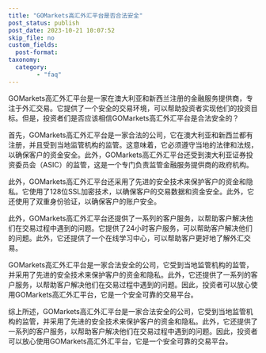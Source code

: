 ```yaml
---
title: "GOMarkets高汇外汇平台是否合法安全"
post_status: publish
post_date: 2023-10-21 10:07:52
skip_file: no
custom_fields: 
  post-format: 
taxonomy:
  category:
        - "faq"
---
```


GOMarkets高汇外汇平台是一家在澳大利亚和新西兰注册的金融服务提供商，专注于外汇交易。它提供了一个安全的交易环境，可以帮助投资者实现他们的投资目标。但是，投资者们是否应该相信GOMarkets高汇外汇平台是合法安全的？

首先，GOMarkets高汇外汇平台是一家合法的公司，它在澳大利亚和新西兰都有注册，并且受到当地监管机构的监管。这意味着，它必须遵守当地的法律和法规，以确保客户的资金安全。此外，GOMarkets高汇外汇平台还受到澳大利亚证券投资委员会（ASIC）的监管，这是一个专门负责监管金融服务提供商的政府机构。

此外，GOMarkets高汇外汇平台还采用了先进的安全技术来保护客户的资金和隐私。它使用了128位SSL加密技术，以确保客户的交易数据和资金安全。此外，它还使用了双重身份验证，以确保客户的账户安全。

此外，GOMarkets高汇外汇平台还提供了一系列的客户服务，以帮助客户解决他们在交易过程中遇到的问题。它提供了24小时客户服务，可以帮助客户解决他们的问题。此外，它还提供了一个在线学习中心，可以帮助客户更好地了解外汇交易。

GOMarkets高汇外汇平台是一家合法安全的公司，它受到当地监管机构的监管，并采用了先进的安全技术来保护客户的资金和隐私。此外，它还提供了一系列的客户服务，以帮助客户解决他们在交易过程中遇到的问题。因此，投资者可以放心使用GOMarkets高汇外汇平台，它是一个安全可靠的交易平台。

综上所述，GOMarkets高汇外汇平台是一家合法安全的公司，它受到当地监管机构的监管，并采用了先进的安全技术来保护客户的资金和隐私。此外，它还提供了一系列的客户服务，以帮助客户解决他们在交易过程中遇到的问题。因此，投资者可以放心使用GOMarkets高汇外汇平台，它是一个安全可靠的交易平台。
